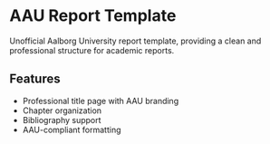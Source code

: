 # AAU Report Template

Unofficial Aalborg University report template, providing a clean and professional structure for academic reports.

## Features
- Professional title page with AAU branding
- Chapter organization
- Bibliography support
- AAU-compliant formatting

